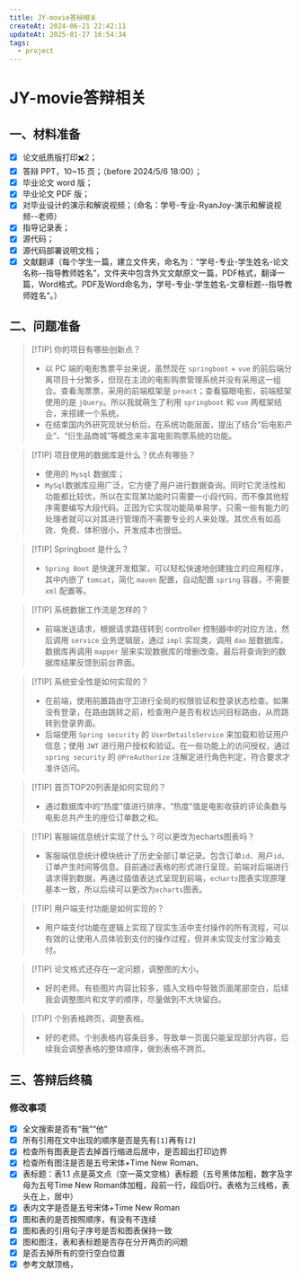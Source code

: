 ```yaml
---
title: JY-movie答辩相关
createAt: 2024-06-21 22:42:11
updateAt: 2025-01-27 16:54:34
tags:
  - project
---
```


# JY-movie答辩相关

## 一、材料准备

- [x] 论文纸质版打印✖️2；
- [x] 答辩 PPT，10~15 页；（before 2024/5/6 18:00）；
- [x] 毕业论文 word 版；
- [x] 毕业论文 PDF 版；
- [x] 对毕业设计的演示和解说视频；（命名：学号-专业-RyanJoy-演示和解说视频--老师）
- [x] 指导记录表；
- [x] 源代码；
- [x] 源代码部署说明文档；
- [x] 文献翻译（每个学生一篇，建立文件夹，命名为：“学号-专业-学生姓名-论文名称--指导教师姓名”，文件夹中包含外文文献原文一篇，PDF格式，翻译一篇，Word格式。PDF及Word命名为，学号-专业-学生姓名-文章标题--指导教师姓名“。）

## 二、问题准备

> [!TIP] 你的项目有哪些创新点？
> - 以 PC 端的电影售票平台来说，虽然现在 `springboot` + `vue` 的前后端分离项目十分繁多，但现在主流的电影购票管理系统并没有采用这一组合。查看淘票票，采用的前端框架是 `preact`；查看猫眼电影，前端框架使用的是 `jQuery`。所以我就萌生了利用 `springboot` 和 `vue` 两框架结合，来搭建一个系统。
> - 在结束国内外研究现状分析后，在系统功能层面，提出了结合“后电影产业”、“衍生品商城”等概念来丰富电影购票系统的功能。

> [!TIP] 项目使用的数据库是什么？优点有哪些？
> - 使用的 `Mysql` 数据库；
> - `MySql`数据库应用广泛，它方便了用户进行数据查询。同时它灵活性和功能都比较优，所以在实现某功能时只需要一小段代码，而不像其他程序需要编写大段代码。正因为它实现功能简单易学，只需一些有能力的处理者就可以对其进行管理而不需要专业的人来处理。其优点有如高效、免费、体积很小，开发成本也很低。

> [!TIP] Springboot 是什么？
> - `Spring Boot` 是快速开发框架，可以轻松快速地创建独立的应用程序，其中内嵌了 `tomcat`，简化 `maven` 配置，自动配置 `spring` 容器，不需要 `xml` 配置等。

> [!TIP] 系统数据工作流是怎样的？
> - 前端发送请求，根据请求路径转到 controller 控制器中的对应方法，然后调用 `service` 业务逻辑层，通过 `impl` 实现类，调用 `dao` 层数据库，数据库再调用 `mapper` 层来实现数据库的增删改查。最后将查询到的数据库结果反馈到前台界面。

> [!TIP] 系统安全性是如何实现的？
> - 在前端，使用前置路由守卫进行全局的权限验证和登录状态检查。如果没有登录，在路由跳转之前，检查用户是否有权访问目标路由，从而跳转到登录界面。
> - 后端使用 `Spring security` 的 `UserDetailsService` 来加载和验证用户信息；使用 `JWT` 进行用户授权和验证。在一些功能上的访问授权，通过 `spring security` 的 `@PreAuthorize` 注解定进行角色判定，符合要求才准许访问。

> [!TIP] 首页TOP20列表是如何实现的？
> - 通过数据库中的“热度”值进行排序，“热度”值是电影收获的评论条数与电影总共产生的座位订单数之和。

> [!TIP] 客服端信息统计实现了什么？可以更改为echarts图表吗？
> - 客服端信息统计模块统计了历史全部订单记录。包含订单`id`、用户`id`、订单产生时间等信息。目前通过表格的形式进行呈现，前端对后端进行请求得到数据，再通过插值表达式呈现到前端，`echarts`图表实现原理基本一致，所以后续可以更改为`echarts`图表。

> [!TIP] 用户端支付功能是如何实现的？
> - 用户端支付功能在逻辑上实现了现实生活中支付操作的所有流程，可以有效的让使用人员体验到支付的操作过程，但并未实现支付宝沙箱支付。

> [!TIP] 论文格式还存在一定问题，调整图的大小。
> - 好的老师。有些图片内容比较多，插入文档中导致页面尾部空白，后续我会调整图片和文字的顺序，尽量做到不大块留白。

> [!TIP] 个别表格跨页，调整表格。
> - 好的老师。个别表格内容条目多，导致单一页面只能呈现部分内容，后续我会调整表格的整体顺序，做到表格不跨页。

## 三、答辩后终稿

### 修改事项

- [x] 全文搜索是否有“我”“他”
- [x] 所有引用在文中出现的顺序是否是先有`[1]`再有`[2]`
- [x] 检查所有图表是否去掉首行缩进后居中，是否超出打印边界
- [x] 检查所有图注是否是五号宋体+Time New Roman、
- [x] 表标题：表1.1 点是英文点（空一英文空格）表标题（五号黑体加粗，数字及字母为五号Time New Roman体加粗，段前一行，段后0行。表格为三线格，表头在上，居中）
- [x] 表内文字是否是五号宋体+Time New Roman
- [x] 图和表的是否按照顺序，有没有不连续
- [x] 图和表的引用句子序号是否和图表保持一致
- [x] 图和图注，表和表标题是否存在分开两页的问题
- [x] 是否去掉所有的空行空白位置
- [x] 参考文献顶格，
